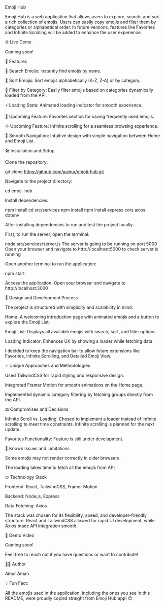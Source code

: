 Emoji Hub

Emoji Hub is a web application that allows users to explore, search, and sort a rich collection of emojis. Users can easily copy emojis and filter them by categories or alphabetical order. In future versions, features like Favorites and Infinite Scrolling will be added to enhance the user experience.

🌐 Live Demo

Coming soon!

🚀 Features

🌟 Search Emojis: Instantly find emojis by name.

🔄 Sort Emojis: Sort emojis alphabetically (A-Z, Z-A) or by category.

🔎 Filter by Category: Easily filter emojis based on categories dynamically loaded from the API.

⚡ Loading State: Animated loading indicator for smooth experience.

💾 Upcoming Feature: Favorites section for saving frequently used emojis.

♾️ Upcoming Feature: Infinite scrolling for a seamless browsing experience.

🚀 Smooth Navigation: Intuitive design with simple navigation between Home and Emoji List.



🛠 Installation and Setup

Clone the repository:

git clone https://github.com/aainur/emoji-hub.git

Navigate to the project directory:

cd emoji-hub

Install dependencies:

npm install
cd src/services
npm install
npm install express cors axios dotenv

After installing dependencies to run and test the project locally: 

First, to run the server, open the terminal: 

node src/services/server.js
The server is going to be running on port 5000
Open your browser and navigate to http://localhost:5000 to check server is running 

Open another terminal to run the application:

npm start

Access the application: Open your browser and navigate to http://localhost:3000

🧠 Design and Development Process

The project is structured with simplicity and scalability in mind:

Home: A welcoming introduction page with animated emojis and a button to explore the Emoji List.

Emoji List: Displays all available emojis with search, sort, and filter options.

Loading Indicator: Enhances UX by showing a loader while fetching data.

I decided to keep the navigation bar to allow future extensions like Favorites, Infinite Scrolling, and Detailed Emoji View.

💡 Unique Approaches and Methodologies

Used TailwindCSS for rapid styling and responsive design.

Integrated Framer Motion for smooth animations on the Home page.

Implemented dynamic category filtering by fetching groups directly from the API.

⚖️ Compromises and Decisions

Infinite Scroll vs. Loading: Chosed to implement a loader instead of infinite scrolling to meet time constraints. Infinite scrolling is planned for the next update.

Favorites Functionality: Feature is still under development.

🐞 Known Issues and Limitations

Some emojis may not render correctly in older browsers.

The loading takes time to fetch all the emojis from API 

⚙️ Technology Stack

Frontend: React, TailwindCSS, Framer Motion

Backend: Node.js, Express

Data Fetching: Axios

The stack was chosen for its flexibility, speed, and developer-friendly structure. React and TailwindCSS allowed for rapid UI development, while Axios made API integration smooth.

🎥 Demo Video

Coming soon!

Feel free to reach out if you have questions or want to contribute!

👨‍💻 Author

Ainur Aman

💡 Fun Fact:

All the emojis used in the application, including the ones you see in this README, were proudly copied straight from Emoji Hub app! 😊

